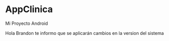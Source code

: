 # AppClinica
Mi Proyecto Android

Hola Brandon te informo que se aplicarán cambios en la version del sistema

